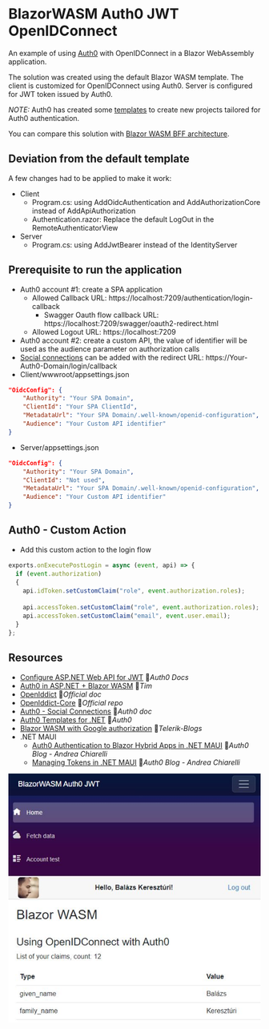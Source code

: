 # BlazorWASM Auth0 JWT OpenIDConnect

An example of using [Auth0](https://auth0.com) with OpenIDConnect in a Blazor WebAssembly application.

The solution was created using the default Blazor WASM template. The client is customized for OpenIDConnect using Auth0. Server is configured for JWT token issued by Auth0.

*NOTE:* Auth0 has created some [templates](https://github.com/auth0/auth0-dotnet-templates) to create new projects tailored for Auth0 authentication.

You can compare this solution with [Blazor WASM BFF architecture](../BlazorWASM.BFF.Auth0.OpenIDConnect).

## Deviation from the default template

A few changes had to be applied to make it work:

- Client
  - Program.cs: using AddOidcAuthentication and AddAuthorizationCore instead of AddApiAuthorization
  - Authentication.razor: Replace the default LogOut in the RemoteAuthenticatorView
- Server
  - Program.cs: using AddJwtBearer instead of the IdentityServer

## Prerequisite to run the application

- Auth0 account #1: create a SPA application
  - Allowed Callback URL: https://localhost:7209/authentication/login-callback
    - Swagger Oauth flow callback URL: https://localhost:7209/swagger/oauth2-redirect.html
  - Allowed Logout URL: https://localhost:7209
- Auth0 account #2: create a custom API, the value of identifier will be used as the audience parameter on authorization calls
- [Social connections](https://marketplace.auth0.com/features/social-connections) can be added with the redirect URL: https://Your-Auth0-Domain/login/callback
- Client/wwwroot/appsettings.json

```json
"OidcConfig": {
    "Authority": "Your SPA Domain",
    "ClientId": "Your SPA ClientId",
    "MetadataUrl": "Your SPA Domain/.well-known/openid-configuration",
    "Audience": "Your Custom API identifier"
}
```
- Server/appsettings.json

```json
"OidcConfig": {
    "Authority": "Your SPA Domain",
    "ClientId": "Not used",
    "MetadataUrl": "Your SPA Domain/.well-known/openid-configuration",
    "Audience": "Your Custom API identifier"
}
```

## Auth0 - Custom Action

- Add this custom action to the login flow

```js
exports.onExecutePostLogin = async (event, api) => {
  if (event.authorization)
  {
    api.idToken.setCustomClaim("role", event.authorization.roles);
    
    api.accessToken.setCustomClaim("role", event.authorization.roles);
    api.accessToken.setCustomClaim("email", event.user.email);
  }
};
```

## Resources

- [Configure ASP.NET Web API for JWT](https://auth0.com/docs/quickstart/backend/aspnet-core-webapi) 📓*Auth0 Docs*
- [Auth0 in ASP.NET + Blazor WASM](https://timmoth.com/posts/H9zMzMcBkUe_QfCAo0kx_Q) 📓*Tim*
- [OpenIddict](https://documentation.openiddict.com) 📓*Official doc*
- [OpenIddict-Core](https://github.com/openiddict/openiddict-core) 👤*Official repo*
- [Auth0 - Social Connections](https://marketplace.auth0.com/features/social-connections) 📓*Auth0 doc*
- [Auth0 Templates for .NET](https://github.com/auth0/auth0-dotnet-templates) 👤*Auth0*
- [Blazor WASM with Google authorization](https://www.telerik.com/blogs/create-webassembly-app-blazor-google-authorization) 📓*Telerik-Blogs*
- .NET MAUI
  - [Auth0 Authentication to Blazor Hybrid Apps in .NET MAUI](https://auth0.com/blog/add-authentication-to-blazor-hybrid-apps-in-dotnet-maui) 📓*Auth0 Blog - Andrea Chiarelli*
  - [Managing Tokens in .NET MAUI](https://auth0.com/blog/managing-tokens-in-dotnet-maui/) 📓*Auth0 Blog - Andrea Chiarelli*

![Screenshot](Screenshot.JPG)